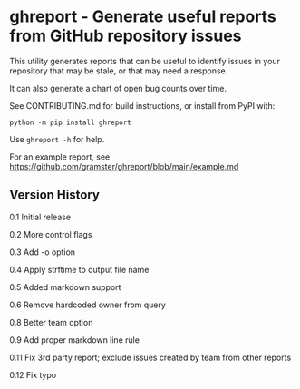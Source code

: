 # ghreport - Generate useful reports from GitHub repository issues

This utility generates reports that can be useful to identify issues in
your repository that may be stale, or that may need a response.

It can also generate a chart of open bug counts over time.

See CONTRIBUTING.md for build instructions, or install from PyPI with:

```
python -m pip install ghreport
```

Use `ghreport -h` for help.

For an example report, see https://github.com/gramster/ghreport/blob/main/example.md

## Version History

0.1 Initial release

0.2 More control flags

0.3 Add -o option

0.4 Apply strftime to output file name

0.5 Added markdown support

0.6 Remove hardcoded owner from query

0.8 Better team option

0.9 Add proper markdown line rule

0.11 Fix 3rd party report; exclude issues created by team from other reports

0.12 Fix typo

 
